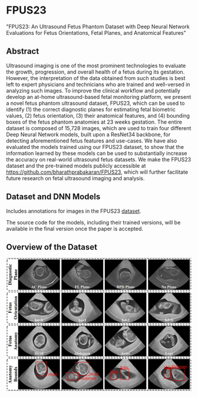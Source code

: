 # FPUS23

"FPUS23: An Ultrasound Fetus Phantom Dataset with Deep Neural Network Evaluations for Fetus Orientations, Fetal Planes, and Anatomical Features"

## Abstract

Ultrasound imaging is one of the most prominent technologies to evaluate the growth, progression, and overall health of a fetus during its gestation. However, the interpretation of the data obtained from such studies is best left to expert physicians and technicians who are trained and well-versed in analyzing such images. To improve the clinical workflow and potentially develop an at-home ultrasound-based fetal monitoring platform, we present a novel fetus phantom ultrasound dataset, FPUS23, which can be used to identify (1) the correct diagnostic planes for estimating fetal biometric values, (2) fetus orientation, (3) their anatomical features, and (4) bounding boxes of the fetus phantom anatomies at 23 weeks gestation. The entire dataset is composed of 15,728 images, which are used to train four different Deep Neural Network models, built upon a ResNet34 backbone, for detecting aforementioned fetus features and use-cases. We have also evaluated the models trained using our FPUS23 dataset, to show that the information learned by these models can be used to substantially increase the accuracy on real-world ultrasound fetus datasets. We make the FPUS23 dataset and the pre-trained models publicly accessible at https://github.com/bharathprabakaran/FPUS23, which will further facilitate future research on fetal ultrasound imaging and analysis.

## Dataset and DNN Models

Includes annotations for images in the FPUS23 [dataset](https://drive.google.com/file/d/1LL-r2hNiP6C190UBSE4v1FFCF3OQT9N3/view?usp=sharing).

The source code for the models, including their trained versions, will be available in the final version once the paper is accepted.

## Overview of the Dataset

<img src="img/FPUS23.JPG"/>